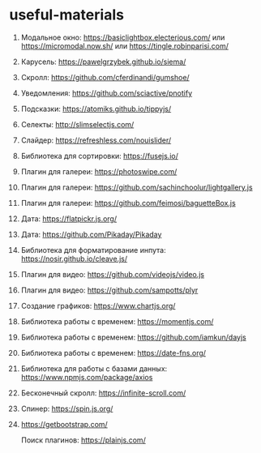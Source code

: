 # useful-materials

1. Модальное окно: https://basiclightbox.electerious.com/ или https://micromodal.now.sh/ или https://tingle.robinparisi.com/
2. Карусель: https://pawelgrzybek.github.io/siema/
3. Скролл: https://github.com/cferdinandi/gumshoe/
4. Уведомления: https://github.com/sciactive/pnotify
5. Подсказки: https://atomiks.github.io/tippyjs/
6. Селекты: http://slimselectjs.com/
7. Слайдер: https://refreshless.com/nouislider/
8. Библиотека для сортировки: https://fusejs.io/
9. Плагин для галереи: https://photoswipe.com/
10. Плагин для галереи: https://github.com/sachinchoolur/lightgallery.js
11. Плагин для галереи: https://github.com/feimosi/baguetteBox.js
12. Дата: https://flatpickr.js.org/
13. Дата: https://github.com/Pikaday/Pikaday
14. Библиотека для форматирование инпута: https://nosir.github.io/cleave.js/
15. Плагин для видео: https://github.com/videojs/video.js
16. Плагин для видео: https://github.com/sampotts/plyr
17. Создание графиков: https://www.chartjs.org/
18. Библиотека работы с временем: https://momentjs.com/
19. Библиотека работы с временем: https://github.com/iamkun/dayjs
20. Библиотека работы с временем: https://date-fns.org/
21. Библиотека для работы с базами данных: https://www.npmjs.com/package/axios
22. Бесконечный скролл: https://infinite-scroll.com/
23. Спинер: https://spin.js.org/
24. https://getbootstrap.com/

    Поиск плагинов: https://plainjs.com/
